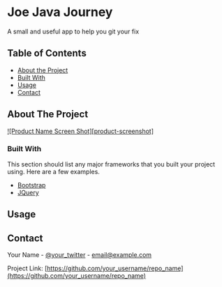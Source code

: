 # Joe Java Journey
A small and useful app to help you git your fix
<!-- TABLE OF CONTENTS -->
## Table of Contents

* [About the Project](#about-the-project)
* [Built With](#built-with)
* [Usage](#usage)
* [Contact](#contact)




<!-- ABOUT THE PROJECT -->
## About The Project

[![Product Name Screen Shot][product-screenshot]](https://example.com)


### Built With
This section should list any major frameworks that you built your project using. Here are a few examples.
* [Bootstrap](https://getbootstrap.com)
* [JQuery](https://jquery.com)




<!-- USAGE EXAMPLES -->
## Usage


<!-- CONTACT -->
## Contact

Your Name - [@your_twitter](https://twitter.com/your_username) - email@example.com

Project Link: [https://github.com/your_username/repo_name](https://github.com/your_username/repo_name)
